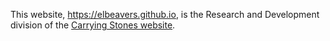 This website, <https://elbeavers.github.io>, is the Research and Development division of the [Carrying Stones website](http://carryingstones.com).